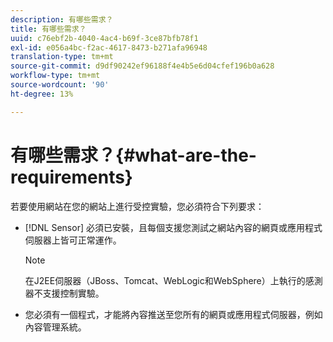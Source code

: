```yaml
---
description: 有哪些需求？
title: 有哪些需求？
uuid: c76ebf2b-4040-4ac4-b69f-3ce87bfb78f1
exl-id: e056a4bc-f2ac-4617-8473-b271afa96948
translation-type: tm+mt
source-git-commit: d9df90242ef96188f4e4b5e6d04cfef196b0a628
workflow-type: tm+mt
source-wordcount: '90'
ht-degree: 13%

---
```


# 有哪些需求？{#what-are-the-requirements}

若要使用網站在您的網站上進行受控實驗，您必須符合下列要求：

* [!DNL Sensor] 必須已安裝，且每個支援您測試之網站內容的網頁或應用程式伺服器上皆可正常運作。

   >[!NOTE]
   >
   >在J2EE伺服器（JBoss、Tomcat、WebLogic和WebSphere）上執行的感測器不支援控制實驗。

* 您必須有一個程式，才能將內容推送至您所有的網頁或應用程式伺服器，例如內容管理系統。
